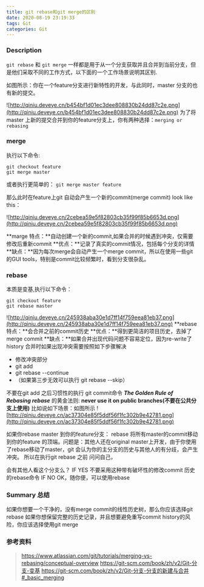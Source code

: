 ```yaml
---
title: git rebase和git merge的区别
date: 2020-08-19 23:19:33
tags: Git
categories: Git
---
```


### Description
`git rebase` 和 `git merge` 一样都是用于从一个分支获取并且合并到当前分支，但是他们采取不同的工作方式，以下面的一个工作场景说明其区别.

如图所示：你在一个feature分支进行新特性的开发，与此同时，master 分支的也有新的提交。

![http://qiniu.deveye.cn/b454bf1d01ec3dee808830b24dd87c2e.png](http://qiniu.deveye.cn/b454bf1d01ec3dee808830b24dd87c2e.png)
为了将master 上新的提交合并到你的feature分支上，你有两种选择：`merging or rebasing`

### merge

执行以下命令:

```
git checkout feature
git merge master
```
或者执行更简单的：
`git merge master feature`

那么此时在feature上git 自动会产生一个新的commit(merge commit)
look like this：

![http://qiniu.deveye.cn/2cebea59e5f82803cb35f99f85b6653d.png](http://qiniu.deveye.cn/2cebea59e5f82803cb35f99f85b6653d.png)

**marge 特点：**自动创建一个新的commit,如果合并的时候遇到冲突，仅需要修改后重新commit
**优点：**记录了真实的commit情况，包括每个分支的详情
**缺点：**因为每次merge会自动产生一个merge commit，所以在使用一些git 的GUI tools，特别是commit比较频繁时，看到分支很杂乱。

### rebase
本质是变基,执行以下命令：
```
git checkout feature
git rebase master
```
![http://qiniu.deveye.cn/245938aba30e1d7ff14f759eea81eb37.png](http://qiniu.deveye.cn/245938aba30e1d7ff14f759eea81eb37.png)
**rebase 特点：**会合并之前的commit历史
**优点：**得到更简洁的项目历史，去掉了merge commit
**缺点：**如果合并出现代码问题不容易定位，因为re-write了history
合并时如果出现冲突需要按照如下步骤解决

- 修改冲突部分
- git add
- git rebase --continue
- （如果第三步无效可以执行 git rebase --skip）

不要在git add 之后习惯性的执行 git commit命令
***The Golden Rule of Rebasing rebase*** 的黄金法则:
**never use it on public branches(不要在公共分支上使用)**
比如说如下场景：如图所示
![http://qiniu.deveye.cn/ac37304e85f5ddf56f1fc302b9e42781.png](http://qiniu.deveye.cn/ac37304e85f5ddf56f1fc302b9e42781.png)

如果你rebase master 到你的feature分支：
rebase 将所有master的commit移动到你的feature 的顶端。问题是：其他人还在original master上开发，由于你使用了rebase移动了master，git 会认为你的主分支的历史与其他人的有分歧，会产生冲突。
所以在执行git rebase 之前 问问自己，

会有其他人看这个分支么？
IF YES 不要采用这种带有破坏性的修改commit 历史的rebase命令
IF NO OK，随你便，可以使用rebase

### Summary 总结

如果你想要一个干净的，没有merge commit的线性历史树，那么你应该选择git rebase
如果你想保留完整的历史记录，并且想要避免重写commit history的风险，你应该选择使用git merge

### 参考资料

> https://www.atlassian.com/git/tutorials/merging-vs-rebasing/conceptual-overview
> https://git-scm.com/book/zh/v2/Git-分支-变基
> https://git-scm.com/book/zh/v2/Git-分支-分支的新建与合并#_basic_merging
